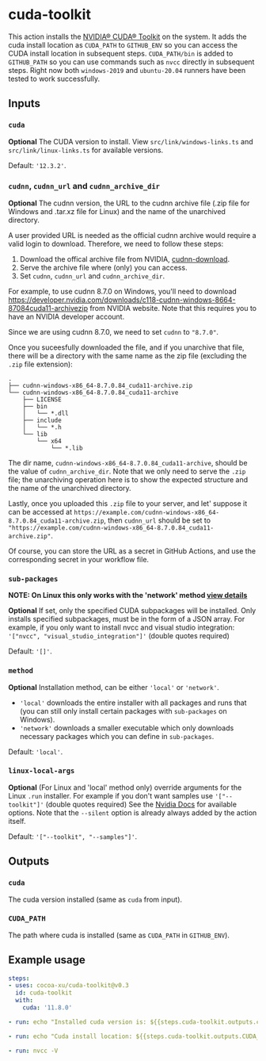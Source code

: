 # cuda-toolkit

This action installs the [NVIDIA® CUDA® Toolkit](https://developer.nvidia.com/cuda-toolkit) on the system. It adds the cuda install location as `CUDA_PATH` to `GITHUB_ENV` so you can access the CUDA install location in subsequent steps. `CUDA_PATH/bin` is added to `GITHUB_PATH` so you can use commands such as `nvcc` directly in subsequent steps. Right now both `windows-2019` and `ubuntu-20.04` runners have been tested to work successfully.

## Inputs

### `cuda`

**Optional** The CUDA version to install. View `src/link/windows-links.ts` and `src/link/linux-links.ts` for available versions.

Default: `'12.3.2'`.

### `cudnn`, `cudnn_url` and `cudnn_archive_dir`

**Optional** The cudnn version, the URL to the cudnn archive file (.zip file for Windows and .tar.xz file for Linux) and the name of the unarchived directory.

A user provided URL is needed as the official cudnn archive would require a valid login to download. Therefore, we need to follow these steps:

1. Download the offical archive file from NVIDIA, [cudnn-download](https://developer.nvidia.com/rdp/cudnn-download).
2. Serve the archive file where (only) you can access.
3. Set `cudnn`, `cudnn_url` and `cudnn_archive_dir`.

For example, to use cudnn 8.7.0 on Windows, you'll need to download https://developer.nvidia.com/downloads/c118-cudnn-windows-8664-87084cuda11-archivezip from NVIDIA website. Note that this requires you to have an NVIDIA developer account.

Since we are using cudnn 8.7.0, we need to set `cudnn` to `"8.7.0"`.

Once you suceesfully downloaded the file, and if you unarchive that file, there will be a directory with the same name as the zip file (excluding the `.zip` file extension):

```
.
├── cudnn-windows-x86_64-8.7.0.84_cuda11-archive.zip
└── cudnn-windows-x86_64-8.7.0.84_cuda11-archive
    ├── LICENSE
    ├── bin
    │   └── *.dll
    ├── include
    │   └── *.h
    └── lib
        └── x64
            └── *.lib
```

The dir name, `cudnn-windows-x86_64-8.7.0.84_cuda11-archive`, should be the value of `cudnn_archive_dir`. Note that we only need to serve the `.zip` file; the unarchiving operation here is to show the expected structure and the name of the unarchived directory.

Lastly, once you uploaded this `.zip` file to your server, and let' suppose it can be accessed at `https://example.com/cudnn-windows-x86_64-8.7.0.84_cuda11-archive.zip`, then `cudnn_url` should be set to `"https://example.com/cudnn-windows-x86_64-8.7.0.84_cuda11-archive.zip"`.

Of course, you can store the URL as a secret in GitHub Actions, and use the corresponding secret in your workflow file.

### `sub-packages`

**NOTE: On Linux this only works with the 'network' method [view details](#method)**

**Optional**
If set, only the specified CUDA subpackages will be installed.
Only installs specified subpackages, must be in the form of a JSON array. For example, if you only want to install nvcc and visual studio integration: `'["nvcc", "visual_studio_integration"]'` (double quotes required)

Default: `'[]'`.

### `method`

**Optional**
Installation method, can be either `'local'` or `'network'`.

- `'local'` downloads the entire installer with all packages and runs that (you can still only install certain packages with `sub-packages` on Windows).
- `'network'` downloads a smaller executable which only downloads necessary packages which you can define in `sub-packages`.

Default: `'local'`.

### `linux-local-args`

**Optional**
(For Linux and 'local' method only) override arguments for the Linux `.run` installer. For example if you don't want samples use `'["--toolkit"]'` (double quotes required)
See the [Nvidia Docs](https://docs.nvidia.com/cuda/cuda-installation-guide-linux/index.html#runfile-advanced) for available options. Note that the `--silent` option is already always added by the action itself.

Default: `'["--toolkit", "--samples"]'`.

## Outputs

### `cuda`

The cuda version installed (same as `cuda` from input).

### `CUDA_PATH`

The path where cuda is installed (same as `CUDA_PATH` in `GITHUB_ENV`).

## Example usage

```yaml
steps:
- uses: cocoa-xu/cuda-toolkit@v0.3
  id: cuda-toolkit
  with:
    cuda: '11.8.0'

- run: echo "Installed cuda version is: ${{steps.cuda-toolkit.outputs.cuda}}"

- run: echo "Cuda install location: ${{steps.cuda-toolkit.outputs.CUDA_PATH}}"

- run: nvcc -V
```
